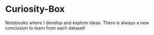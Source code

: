 # Curiosity-Box
Notebooks where I develop and explore ideas. There is always a new conclusion to learn from each dataset!
